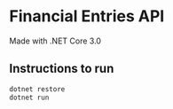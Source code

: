 # Financial Entries API

Made with .NET Core 3.0

## Instructions to run

```sh
dotnet restore
dotnet run
```
